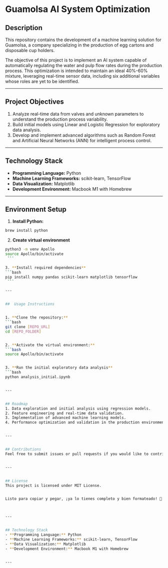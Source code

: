 # Guamolsa AI System Optimization 


## Description 
This repository contains the development of a machine learning solution for Guamolsa, a company specializing in the production of egg cartons and disposable cup holders. 


The objective of this project is to implement an AI system capable of automatically regulating the water and pulp flow rates during the production process. This optimization is intended to maintain an ideal 40%-60% mixture, leveraging real-time sensor data, including six additional variables whose roles are yet to be identified.


---


## Project Objectives 
1. Analyze real-time data from valves and unknown parameters to understand the production process variability.
2. Build initial models using Linear and Logistic Regression for exploratory data analysis.
3. Develop and implement advanced algorithms such as Random Forest and Artificial Neural Networks (ANN) for intelligent process control.


---


## Technology Stack 
- **Programming Language:** Python 
- **Machine Learning Frameworks:** scikit-learn, TensorFlow 
- **Data Visualization:** Matplotlib 
- **Development Environment:** Macbook M1 with Homebrew


---


## Environment Setup 


1. **Install Python:** 
  ```bash
  brew install python
  ```

2.  **Create virtual environment**
   ```bash
   python3 -m venv Apollo
   source Apollo/bin/activate
    ```

3. **Install required dependencies**
   ```bash
   pip install numpy pandas scikit-learn matplotlib tensorflow
    ```

---


##  Usage Instructions


1. **Clone the repository:** 
  ```bash
   git clone [REPO_URL]
   cd [REPO_FOLDER]


2. **Activate the virtual environment:**
   ```bash
   source Apollo/bin/activate


3. **Run the initial exploratory data analysis**
   ```bash
   python analysis_initial.ipynb


---


## Roadmap
1. Data exploration and initial analysis using regression models.
2. Feature engineering and real-time data validation.
3. Implementation of advanced machine learning models.
4. Performance optimization and validation in the production environment.


---


## Contributions
Feel free to submit issues or pull requests if you would like to contribute to this project.


---


## License
This project is licensed under MIT License.


Listo para copiar y pegar, ¡ya lo tienes completo y bien formateado! 🚀



---


## Technology Stack 
- **Programming Language:** Python 
- **Machine Learning Frameworks:** scikit-learn, TensorFlow 
- **Data Visualization:** Matplotlib 
- **Development Environment:** Macbook M1 with Homebrew


---